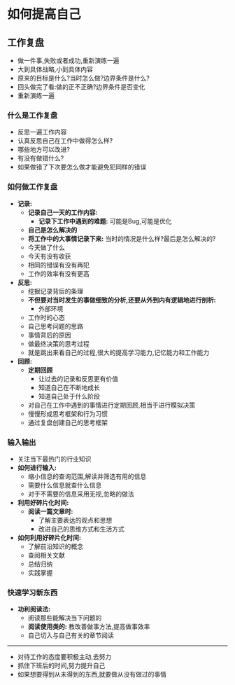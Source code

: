 # 如何提高自己

## 工作复盘

- 做一件事,失败或者成功,重新演练一遍
- 大到具体战略,小到具体内容
- 原来的目标是什么?当时怎么做?边界条件是什么?
- 回头做完了看:做的正不正确?边界条件是否变化
- 重新演练一遍

### 什么是工作复盘

- 反思一遍工作内容
- 认真反思自己在工作中做得怎么样?
- 哪些地方可以改进?
- 有没有做错什么?
- 如果做错了下次要怎么做才能避免犯同样的错误

### 如何做工作复盘

- **记录:**
  - **记录自己一天的工作内容:**
    - **记录下工作中遇到的难题:** 可能是Bug,可能是优化
  - **自己是怎么解决的**
  - **将工作中的大事情记录下来:** 当时的情况是什么样?最后是怎么解决的?
  - 今天做了什么
  - 今天有没有收获
  - 相同的错误有没有再犯
  - 工作的效率有没有更高
- **反思:**
  - 挖掘记录背后的条理
  - **不但要对当时发生的事做细致的分析,还要从外到内有逻辑地进行剖析:**
    - 外部环境
  - 工作时的心态
  - 自己思考问题的思路
  - 事情背后的原因
  - 做最终决策的思考过程
  - 就是跳出来看自己的过程,很大的提高学习能力,记忆能力和工作能力
- **回顾:**
  - **定期回顾**
    - 让过去的记录和反思更有价值
    - 知道自己在不断地成长
    - 知道自己处于什么阶段
  - 对自己在工作中遇到的事情进行定期回顾,相当于进行模拟决策
  - 慢慢形成思考框架和行为习惯
  - 通过复盘创建自己的思考框架

### 输入输出

- 关注当下最热门的行业知识
- **如何进行输入:**
  - 缩小信息的查询范围,解读并筛选有用的信息
  - 需要什么信息就查什么信息
  - 对于不需要的信息采用无视,忽略的做法
- **利用好碎片化时间:**
  - **阅读一篇文章时:**
    - 了解主要表达的观点和思想
    - 改进自己的思维方式和生活方式
- **如何利用好碎片化时间:**
  - 了解前沿知识的概念
  - 查阅相关文献
  - 总结归纳
  - 实践掌握

### 快速学习新东西

- **功利阅读法:**
  - 阅读那些能解决当下问题的
  - **阅读使用类的:** 教改善做事方法,提高做事效率
  - 自己切入与自己有关的章节阅读

---

- 对待工作的态度要积极主动,去努力
- 抓住下班后的时间,努力提升自己
- 如果想要得到从未得到的东西,就要做从没有做过的事情
